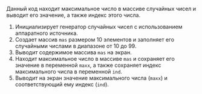 Данный код находит максимальное число в массиве случайных чисел и выводит его значение, а также индекс этого числа.

1. Инициализирует генератор случайных чисел с использованием аппаратного источника.
2. Создает массив `mas` размером 10 элементов и заполняет его случайными числами в диапазоне от 10 до 99.
3. Выводит содержимое массива `mas` на экран.
4. Находит максимальное число в массиве `mas` и сохраняет его значение в переменной `maxx`, а также сохраняет индекс 
   максимального числа в переменной `ind`.
5. Выводит на экран значение максимального числа (`maxx`) и соответствующий ему индекс (`ind`).

